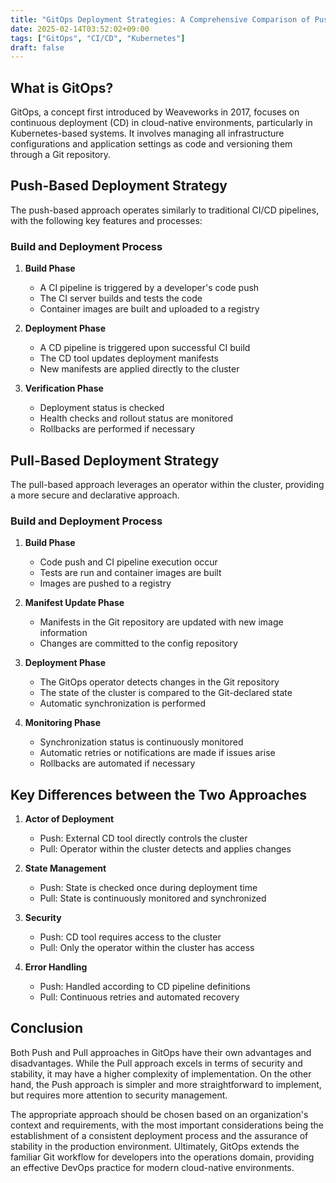 ```yaml
---
title: "GitOps Deployment Strategies: A Comprehensive Comparison of Push vs Pull"
date: 2025-02-14T03:52:02+09:00
tags: ["GitOps", "CI/CD", "Kubernetes"]
draft: false
---
```


## What is GitOps?

GitOps, a concept first introduced by Weaveworks in 2017, focuses on continuous deployment (CD) in cloud-native environments, particularly in Kubernetes-based systems. It involves managing all infrastructure configurations and application settings as code and versioning them through a Git repository.

## Push-Based Deployment Strategy

The push-based approach operates similarly to traditional CI/CD pipelines, with the following key features and processes:

### Build and Deployment Process

1. **Build Phase**
    - A CI pipeline is triggered by a developer's code push
    - The CI server builds and tests the code
    - Container images are built and uploaded to a registry

2. **Deployment Phase**
    - A CD pipeline is triggered upon successful CI build
    - The CD tool updates deployment manifests
    - New manifests are applied directly to the cluster

3. **Verification Phase**
    - Deployment status is checked
    - Health checks and rollout status are monitored
    - Rollbacks are performed if necessary

## Pull-Based Deployment Strategy

The pull-based approach leverages an operator within the cluster, providing a more secure and declarative approach.

### Build and Deployment Process

1. **Build Phase**
    - Code push and CI pipeline execution occur
    - Tests are run and container images are built
    - Images are pushed to a registry

2. **Manifest Update Phase**
    - Manifests in the Git repository are updated with new image information
    - Changes are committed to the config repository

3. **Deployment Phase**
    - The GitOps operator detects changes in the Git repository
    - The state of the cluster is compared to the Git-declared state
    - Automatic synchronization is performed

4. **Monitoring Phase**
    - Synchronization status is continuously monitored
    - Automatic retries or notifications are made if issues arise
    - Rollbacks are automated if necessary

## Key Differences between the Two Approaches

1. **Actor of Deployment**
    - Push: External CD tool directly controls the cluster
    - Pull: Operator within the cluster detects and applies changes

2. **State Management**
    - Push: State is checked once during deployment time
    - Pull: State is continuously monitored and synchronized

3. **Security**
    - Push: CD tool requires access to the cluster
    - Pull: Only the operator within the cluster has access

4. **Error Handling**
    - Push: Handled according to CD pipeline definitions
    - Pull: Continuous retries and automated recovery

## Conclusion

Both Push and Pull approaches in GitOps have their own advantages and disadvantages. While the Pull approach excels in terms of security and stability, it may have a higher complexity of implementation. On the other hand, the Push approach is simpler and more straightforward to implement, but requires more attention to security management.

The appropriate approach should be chosen based on an organization's context and requirements, with the most important considerations being the establishment of a consistent deployment process and the assurance of stability in the production environment. Ultimately, GitOps extends the familiar Git workflow for developers into the operations domain, providing an effective DevOps practice for modern cloud-native environments.
